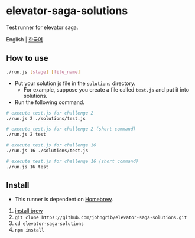 # elevator-saga-solutions

Test runner for elevator saga.

English | [한국어](README-ko.md)

## How to use

```sh
./run.js [stage] [file_name]
```

* Put your solution js file in the `solutions` directory.
    * For example, suppose you create a file called `test.js` and put it into solutions.
* Run the following command.

```sh
# execute test.js for challenge 2
./run.js 2 ./solutions/test.js

# execute test.js for challenge 2 (short command)
./run.js 2 test

# execute test.js for challenge 16
./run.js 16 ./solutions/test.js

# execute test.js for challenge 16 (short command)
./run.js 16 test
```

## Install

* This runner is dependent on [Homebrew](https://brew.sh/ ).

1. [install brew](https://brew.sh/ )
1. `git clone https://github.com/johngrib/elevator-saga-solutions.git`
3. `cd elevator-saga-solutions`
4. `npm install`


